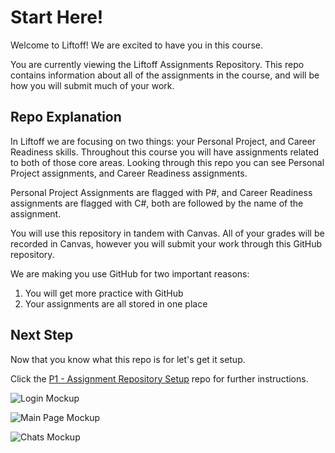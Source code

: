 # Start Here!
Welcome to Liftoff! We are excited to have you in this course.

You are currently viewing the Liftoff Assignments Repository. This repo contains information about all of the assignments in the course, and will be how you will submit much of your work.

## Repo Explanation
In Liftoff we are focusing on two things: your Personal Project, and Career Readiness skills. Throughout this course you will have assignments related to both of those core areas. Looking through this repo you can see Personal Project assignments, and Career Readiness assignments.

Personal Project Assignments are flagged with P#, and Career Readiness assignments are flagged with C#, both are followed by the name of the assignment.

You will use this repository in tandem with Canvas. All of your grades will be recorded in Canvas, however you will submit your work through this GitHub repository.

We are making you use GitHub for two important reasons:
<ol>
<li>You will get more practice with GitHub</li>
<li>Your assignments are all stored in one place</li>
</ol>

## Next Step
Now that you know what this repo is for let's get it setup.

Click the [P1 - Assignment Repository Setup](./P1-Assignment_Repository_Setup/) repo for further instructions.

![Login Mockup](https://i.ibb.co/bbNNVXq/1-Login-145524128-1640821549.png)

![Main Page Mockup](https://i.ibb.co/YfJ65bF/0-Main-Page-145461787-1640822073.png)

![Chats Mockup](https://i.ibb.co/j4bpBY7/2-Chats-145524134-1640822103.png)

